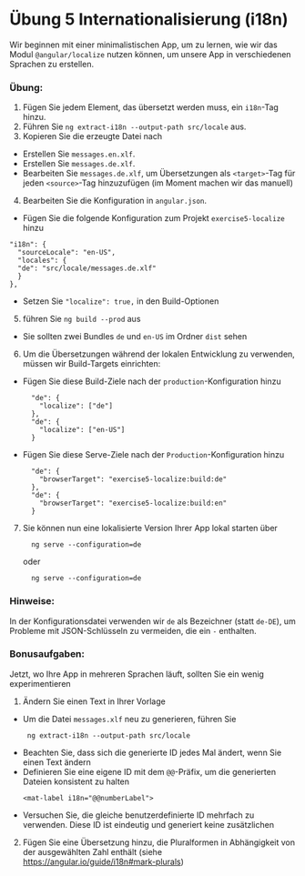# Übung 5 Internationalisierung (i18n)

Wir beginnen mit einer minimalistischen App, um zu lernen, wie wir das Modul `@angular/localize` nutzen können, um unsere App in verschiedenen Sprachen zu erstellen.

### Übung:
1. Fügen Sie jedem Element, das übersetzt werden muss, ein `i18n`-Tag hinzu.
2. Führen Sie `ng extract-i18n --output-path src/locale` aus.
3. Kopieren Sie die erzeugte Datei nach
  - Erstellen Sie `messages.en.xlf`.
  - Erstellen Sie `messages.de.xlf`.
  - Bearbeiten Sie `messages.de.xlf`, um Übersetzungen als `<target>`-Tag für jeden `<source>`-Tag hinzuzufügen (im Moment machen wir das manuell)
4. Bearbeiten Sie die Konfiguration in `angular.json`.
  - Fügen Sie die folgende Konfiguration zum Projekt `exercise5-localize` hinzu
   ```
   "i18n": {
     "sourceLocale": "en-US",
     "locales": {
     "de": "src/locale/messages.de.xlf"
     }
   },
   ```
  - Setzen Sie `"localize": true,` in den Build-Optionen
5. führen Sie `ng build --prod` aus
  - Sie sollten zwei Bundles `de` und `en-US` im Ordner `dist` sehen
6. Um die Übersetzungen während der lokalen Entwicklung zu verwenden, müssen wir Build-Targets einrichten:
  - Fügen Sie diese Build-Ziele nach der `production`-Konfiguration hinzu
    ```
      "de": {
        "localize": ["de"]
      },
      "de": {
        "localize": ["en-US"]
      }
    ```
  - Fügen Sie diese Serve-Ziele nach der `Production`-Konfiguration hinzu
    ```
      "de": {
        "browserTarget": "exercise5-localize:build:de"
      },
      "de": {
        "browserTarget": "exercise5-localize:build:en"
      }
    ```
7. Sie können nun eine lokalisierte Version Ihrer App lokal starten über
    ```
      ng serve --configuration=de
    ```
   oder
    ```
      ng serve --configuration=de
    ```

### Hinweise:
In der Konfigurationsdatei verwenden wir `de` als Bezeichner (statt `de-DE`), um Probleme mit JSON-Schlüsseln zu vermeiden, die ein `-` enthalten. 

### Bonusaufgaben:
Jetzt, wo Ihre App in mehreren Sprachen läuft, sollten Sie ein wenig experimentieren
1. Ändern Sie einen Text in Ihrer Vorlage
  - Um die Datei `messages.xlf` neu zu generieren, führen Sie
    ```
     ng extract-i18n --output-path src/locale
    ``` 
  - Beachten Sie, dass sich die generierte ID jedes Mal ändert, wenn Sie einen Text ändern
  - Definieren Sie eine eigene ID mit dem `@@`-Präfix, um die generierten Dateien konsistent zu halten
     ```
     <mat-label i18n="@@numberLabel">
     ```
  - Versuchen Sie, die gleiche benutzerdefinierte ID mehrfach zu verwenden. Diese ID ist eindeutig und generiert keine zusätzlichen
2. Fügen Sie eine Übersetzung hinzu, die Pluralformen in Abhängigkeit von der ausgewählten Zahl enthält (siehe https://angular.io/guide/i18n#mark-plurals) 

